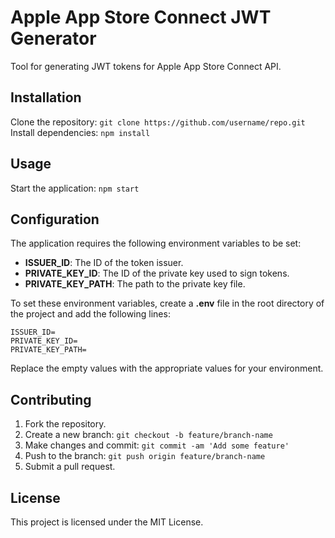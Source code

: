 # Apple App Store Connect JWT Generator

Tool for generating JWT tokens for Apple App Store Connect API.

## Installation

Clone the repository: `git clone https://github.com/username/repo.git`
Install dependencies: `npm install`

## Usage

Start the application: `npm start`

## Configuration

The application requires the following environment variables to be set:

- **ISSUER_ID**: The ID of the token issuer.
- **PRIVATE_KEY_ID**: The ID of the private key used to sign tokens.
- **PRIVATE_KEY_PATH**: The path to the private key file.

To set these environment variables, create a **.env** file in the root directory of the project and add the following lines:

```
ISSUER_ID=
PRIVATE_KEY_ID=
PRIVATE_KEY_PATH=
```

Replace the empty values with the appropriate values for your environment.

## Contributing

1. Fork the repository.
2. Create a new branch: `git checkout -b feature/branch-name`
3. Make changes and commit: `git commit -am 'Add some feature'`
4. Push to the branch: `git push origin feature/branch-name`
5. Submit a pull request.

## License

This project is licensed under the MIT License.
